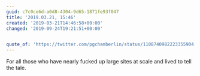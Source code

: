 ```yaml
---
guid: c7c0ce6d-a0d8-4304-9d65-1871fe93f047
title: '2019.03.21, 15:46'
created: '2019-03-21T14:46:58+00:00'
changed: '2019-09-24T19:21:51+00:00'


quote_of: 'https://twitter.com/pgchamberlin/status/1108740982223355904'
---
```


For all those who have nearly fucked up large sites at scale and lived to tell the tale. 
